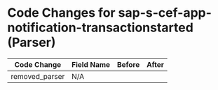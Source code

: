 # Code Changes for sap-s-cef-app-notification-transactionstarted (Parser)

| Code Change | Field Name | Before | After |
|-------------|------------|--------|-------|
| removed_parser | N/A |  |  |